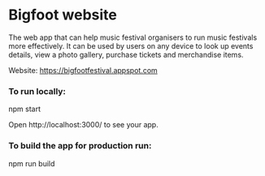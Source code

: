 # Bigfoot website

The web app that can help music festival organisers to run music festivals more effectively. It can be used by users on any device to look up events details, view a photo gallery, purchase tickets and merchandise items.

Website: https://bigfootfestival.appspot.com

### To run locally:
npm start

Open http://localhost:3000/ to see your app.

### To build the app for production run:
npm run build
